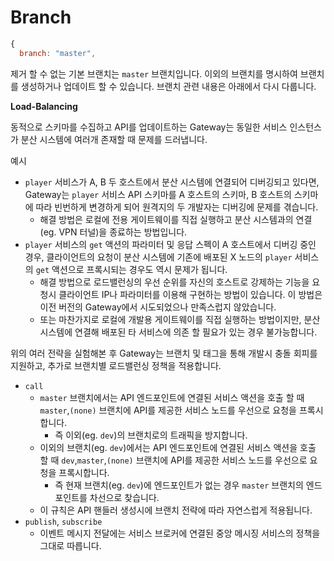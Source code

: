 # Branch

```javascript
{
  branch: "master",
```

제거 할 수 없는 기본 브랜치는 `master` 브랜치입니다. 이외의 브랜치를 명시하여 브랜치를 생성하거나 업데이트 할 수 있습니다. 브랜치 관련 내용은 아래에서 다시 다룹니다.





**Load-Balancing**

동적으로 스키마를 수집하고 API를 업데이트하는 Gateway는 동일한 서비스 인스턴스가 분산 시스템에 여러개 존재할 때 문제를 드러냅니다.

예시

* `player` 서비스가 A, B 두 호스트에서 분산 시스템에 연결되어 디버깅되고 있다면, Gateway는 `player` 서비스 API 스키마를 A 호스트의 스키마, B 호스트의 스키마에 따라 빈번하게 변경하게 되어 원격지의 두 개발자는 디버깅에 문제를 겪습니다.
  * 해결 방법은 로컬에 전용 게이트웨이를 직접 실행하고 분산 시스템과의 연결\(eg. VPN 터널\)을 종료하는 방법입니다.
* `player` 서비스의 `get` 액션의 파라미터 및 응답 스펙이 A 호스트에서 디버깅 중인 경우, 클라이언트의 요청이 분산 시스템에 기존에 배포된 X 노드의 `player` 서비스의 `get` 액션으로 프록시되는 경우도 역시 문제가 됩니다.
  * 해결 방법으로 로드밸런싱의 우선 순위를 자신의 호스트로 강제하는 기능을 요청시 클라이언트 IP나 파라미터를 이용해 구현하는 방법이 있습니다. 이 방법은 이전 버전의 Gateway에서 시도되었으나 만족스럽지 않았습니다.
  * 또는 마찬가지로 로컬에 개발용 게이트웨이를 직접 실행하는 방법이지만, 분산 시스템에 연결해 배포된 타 서비스에 의존 할 필요가 있는 경우 불가능합니다.

위의 여러 전략을 실험해본 후 Gateway는 브랜치 및 태그을 통해 개발시 충돌 회피를 지원하고, 추가로 브랜치별 로드밸런싱 정책을 적용합니다.

* `call`
  * `master` 브랜치에서는 API 엔드포인트에 연결된 서비스 액션을 호출 할 때 `master`,`(none)` 브랜치에 API를 제공한 서비스 노드를 우선으로 요청을 프록시합니다.
    * 즉 이외\(eg. `dev`\)의 브랜치로의 트래픽을 방지합니다.
  * 이외의 브랜치\(eg. `dev`\)에서는 API 엔드포인트에 연결된 서비스 액션을 호출 할 때 `dev`,`master`,`(none)` 브랜치에 API를 제공한 서비스 노드를 우선으로 요청을 프록시합니다.
    * 즉 현재 브랜치\(eg. `dev`\)에 엔드포인트가 없는 경우 `master` 브랜치의 엔드포인트를 차선으로 찾습니다.
  * 이 규칙은 API 핸들러 생성시에 브랜치 전략에 따라 자연스럽게 적용됩니다.
* `publish`, `subscribe`
  * 이벤트 메시지 전달에는 서비스 브로커에 연결된 중앙 메시징 서비스의 정책을 그대로 따릅니다.

